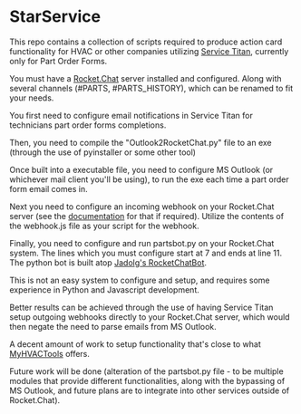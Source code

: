 # StarService

This repo contains a collection of scripts required to produce action card functionality for HVAC or other companies utilizing [Service Titan](https://servicetitan.com), currently only for Part Order Forms.

You must have a [Rocket.Chat](http://rocket.chat) server installed and configured. Along with several channels (#PARTS, #PARTS_HISTORY), which can be renamed to fit your needs. 

You first need to configure email notifications in Service Titan for technicians part order forms completions. 

Then, you need to compile the "Outlook2RocketChat.py" file to an exe (through the use of pyinstaller or some other tool)

Once built into a executable file, you need to configure MS Outlook (or whichever mail client you'll be using), to run the exe each time a part order form email comes in.

Next you need to configure an incoming webhook on your Rocket.Chat server (see the [documentation](https://docs.rocket.chat/guides/administrator-guides/integrations) for that if required). Utilize the contents of the webhook.js file as your script for the webhook.

Finally, you need to configure and run partsbot.py on your Rocket.Chat system. The lines which you must configure start at 7 and ends at line 11. The python bot is built atop [Jadolg's RocketChatBot](https://github.com/jadolg/RocketChatBot).

This is not an easy system to configure and setup, and requires some experience in Python and Javascript development. 

Better results can be achieved through the use of having Service Titan setup outgoing webhooks directly to your Rocket.Chat server, which would then negate the need to parse emails from MS Outlook.

A decent amount of work to setup functionality that's close to what [MyHVACTools](https://www.myhvactools.com/) offers.

Future work will be done (alteration of the partsbot.py file - to be multiple modules that provide different functionalities, along with the bypassing of MS Outlook, and future plans are to integrate into other services outside of Rocket.Chat).
